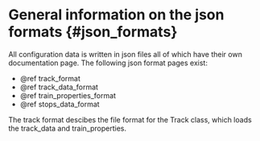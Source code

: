 General information on the json formats {#json_formats}
========================

All configuration data is written in json files all of which have their own documentation page.
The following json format pages exist:

* @ref track_format
* @ref track_data_format
* @ref train_properties_format
* @ref stops_data_format

The track format descibes the file format for the Track class, which loads the track_data and train_properties.
